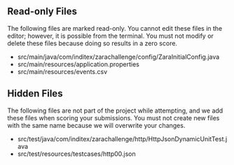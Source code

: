 ## Read-only Files
The following files are marked read-only. You cannot edit these files
in the editor; however, it is possible from the terminal. You must not
modify or delete these files because doing so results in a zero score.

* src/main/java/com/inditex/zarachallenge/config/ZaraInitialConfig.java
* src/main/resources/application.properties
* src/main/resources/events.csv

## Hidden Files
The following files are not part of the project while attempting, and
we add these files when scoring your submissions. You must not create
new files with the same name because we will overwrite your changes.

* src/test/java/com/inditex/zarachallenge/http/HttpJsonDynamicUnitTest.java
* src/test/resources/testcases/http00.json